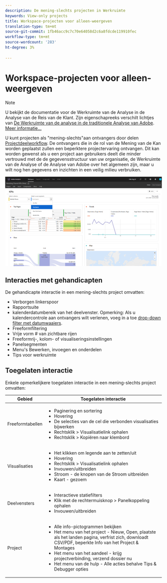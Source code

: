 ```yaml
---
description: De mening-slechts projecten in Werkruimte
keywords: View-only projects
title: Workspace-projecten voor alleen-weergeven
translation-type: tm+mt
source-git-commit: 1fb46acc9c7c70e64058d2c6a8fdcde119910fec
workflow-type: tm+mt
source-wordcount: '283'
ht-degree: 3%

---
```



# Workspace-projecten voor alleen-weergeven

>[!NOTE]
>
>U bekijkt de documentatie voor de Werkruimte van de Analyse in de Analyse van de Reis van de Klant. Zijn eigenschapreeks verschilt lichtjes van [De Werkruimte van de analyse in de traditionele Analyse van Adobe](https://docs.adobe.com/content/help/en/analytics/analyze/analysis-workspace/home.html). [Meer informatie...](/help/getting-started/cja-aa.md)

U kunt projecten als &quot;mening-slechts&quot;aan ontvangers door delen [Projectdeelworkflow](/help/analysis-workspace/curate-share/share-projects.md). De ontvangers die in de rol van de Mening van de Kan worden geplaatst zullen een beperktere projectervaring ontvangen. Dit kan worden gewenst als u een project aan gebruikers deelt die minder vertrouwd met de de gegevensstructuur van uw organisatie, de Werkruimte van de Analyse of de Analyse van Adobe over het algemeen zijn, maar u wilt nog hen gegevens en inzichten in een veilig milieu verbruiken.

![](assets/view-only-project.png)

## Interacties met gehandicapten

De gehandicapte interactie in een mening-slechts project omvatten:

* Verborgen linkerspoor
* Rapportsuite
* kalenderdatumbereik van het deelvenster. Opmerking: Als u kalendercontrole aan ontvangers wilt verlenen, voeg in a toe [drop-down filter met datumwaaiers](https://docs.adobe.com/content/help/en/analytics-learn/tutorials/analysis-workspace/using-panels/using-drop-down-filters.html).
* Freeformfiltering
* Vrije vorm # van zichtbare rijen
* Freeformrij-, kolom- of visualiseringsinstellingen
* Panelsegmenten
* Menu&#39;s Bewerken, invoegen en onderdelen
* Tips voor werkruimte

## Toegelaten interactie

Enkele opmerkelijkere toegelaten interactie in een mening-slechts project omvatten:

| Gebied | Toegelaten interactie |
|---|---|
| Freeformtabellen | <ul><li>Paginering en sortering</li><li>Hovering</li><li>De selecties van de cel die verbonden visualisaties bijwerken</li><li>Rechtsklik > Visualisatielink ophalen</li><li>Rechtsklik > Kopiëren naar klembord</li></ul> |
| Visualisaties | <ul><li>Het klikken om legende aan te zetten/uit</li><li>Hovering</li><li>Rechtsklik > Visualisatielink ophalen</li><li>Invouwen/uitbreiden</li><li>Stroom - de knopen van de Stroom uitbreiden</li><li>Kaart - gezoem</li></ul> |
| Deelvensters | <ul><li>Interactieve statiefilters</li><li>Klik met de rechtermuisknop > Panelkoppeling ophalen</li><li>Invouwen/uitbreiden</li></ul> |
| Project | <ul><li>Alle info-pictogrammen bekijken</li><li>Het menu van het project - Nieuw, Open, plaatste als het landen pagina, verfrist zich, downloadt CSV/PDF, beperkte Info van het Project &amp; Montages</li><li>Het menu van het aandeel - krijg projectverbinding, verzend dossier nu</li><li>Het menu van de hulp - Alle acties behalve Tips &amp; Debugger opties</li></ul> |
